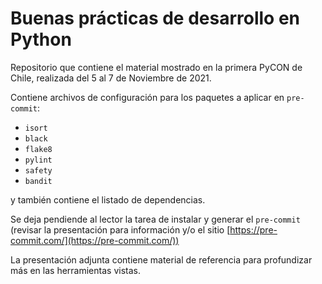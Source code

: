 # Buenas prácticas de desarrollo en Python

Repositorio que contiene el material mostrado en la primera PyCON de Chile, realizada del 5 al 7 de Noviembre de 2021.

Contiene archivos de configuración para los paquetes a aplicar en `pre-commit`:
- `isort`
- `black`
- `flake8`
- `pylint`
- `safety`
- `bandit`

y también contiene el listado de dependencias.

Se deja pendiende al lector la tarea de instalar y generar el `pre-commit` (revisar la presentación para información y/o el sitio [https://pre-commit.com/](https://pre-commit.com/))

La presentación adjunta contiene material de referencia para profundizar más en las herramientas vistas.
